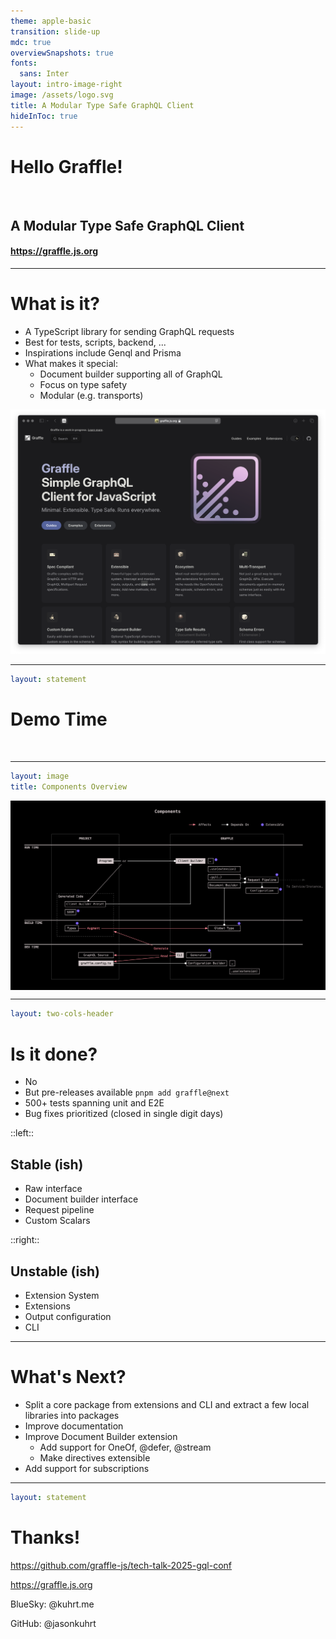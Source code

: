 ```yaml
---
theme: apple-basic
transition: slide-up
mdc: true
overviewSnapshots: true
fonts:
  sans: Inter
layout: intro-image-right
image: /assets/logo.svg
title: A Modular Type Safe GraphQL Client
hideInToc: true
---
```


# Hello Graffle!

<br>

## A Modular Type Safe GraphQL Client

#### https://graffle.js.org

---

# What is it?

- A TypeScript library for sending GraphQL requests
- Best for tests, scripts, backend, ...
- Inspirations include Genql and Prisma
- What makes it special:
  - Document builder supporting all of GraphQL
  - Focus on type safety
  - Modular (e.g. transports)

<img src="./assets/website.png" class="absolute right--90 top--25 scale-70" style="filter: grayscale(0.5)" />

---

```yaml
layout: statement
```

# Demo Time

<br>

<a class="emoji-link" href="cursor://file//Users/jasonkuhrt/projects/graffle/tech-talk-2024-11/demos/1-gql.ts"><fxemoji-goat /></a>

---

```yaml
layout: image
title: Components Overview
```

<style>
#slide-container:has(.slidev-page-6:not([style*="display: none"])) {
  background: black!important;
}
#slideshow:has(.slidev-page-6:not([style*="display: none"])) {
	background: black!important;

  .slidev-layout {
    padding: 0!important;
    margin: 0!important;
  }
}

</style>

<img src="./assets/components.png" class="h-full ml-auto mr-auto" style="display:block;filter: invert(1) hue-rotate(280deg);" />

---

```yaml
layout: two-cols-header
```

# Is it done?

- No
- But pre-releases available `pnpm add graffle@next`
- 500+ tests spanning unit and E2E
- Bug fixes prioritized (closed in single digit days)

::left::

## Stable (ish)

- Raw interface
- Document builder interface
- Request pipeline
- Custom Scalars

::right::

## Unstable (ish)

- Extension System
- Extensions
- Output configuration
- CLI

---

# What's Next?

- Split a core package from extensions and CLI and extract a few local libraries into packages
- Improve documentation
- Improve Document Builder extension
  - Add support for OneOf, @defer, @stream
  - Make directives extensible
- Add support for subscriptions

---

```yaml
layout: statement
```

# Thanks!

https://github.com/graffle-js/tech-talk-2025-gql-conf

https://graffle.js.org

BlueSky: @kuhrt.me

GitHub: @jasonkuhrt
